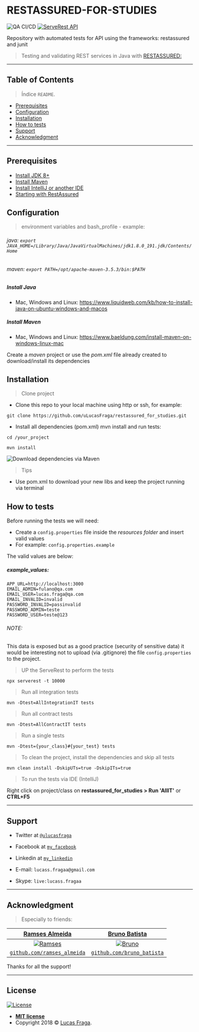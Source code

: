 # RESTASSURED-FOR-STUDIES

![QA CI/CD](https://github.com/uLucasFraga/restassured_for_studies/workflows/QA%20CI/CD/badge.svg)
[![ServeRest API](https://img.shields.io/badge/API-ServeRest-green)](https://github.com/PauloGoncalvesBH/ServeRest/)

Repository with automated tests for API using the frameworks: restassured and junit

> Testing and validating REST services in Java with [RESTASSURED:](https://github.com/rest-assured/rest-assured)

---

## Table of Contents

> Índice `README`.

- [Prerequisites](#prerequisites)
- [Configuration](#configuration)
- [Installation](#installation)
- [How to tests](#how-to-test)
- [Support](#support)
- [Acknowledgment](#acknowledgment)

---

## Prerequisites

- [Install JDK 8+](https://www.oracle.com/java/technologies/javase-downloads.html)
- [Install Maven](https://maven.apache.org/install.html)
- [Install IntelliJ or another IDE](https://www.jetbrains.com/idea/download/)
- [Starting with RestAssured](https://github.com/rest-assured/rest-assured/wiki/GettingStarted)

## Configuration

> environment variables and bash_profile - example:

###### java: `export JAVA_HOME=/Library/Java/JavaVirtualMachines/jdk1.8.0_191.jdk/Contents/Home`

###### maven: `export PATH=/opt/apache-maven-3.5.3/bin:$PATH`

##### Install Java
- Mac, Windows and Linux: https://www.liquidweb.com/kb/how-to-install-java-on-ubuntu-windows-and-macos

##### Install Maven
- Mac, Windows and Linux: https://www.baeldung.com/install-maven-on-windows-linux-mac

Create a _maven_ project or use the _pom.xml_ file already created to download/install its dependencies

## Installation

> Clone project

- Clone this repo to your local machine using http or ssh, for example:

`git clone https://github.com/uLucasFraga/restassured_for_studies.git`

- Install all dependencies (pom.xml) mvn install and run tests:

`cd /your_project`

`mvn install`

![Download dependencies via Maven](http://g.recordit.co/vCNaZgadVu.gif)

> Tips

- Use pom.xml to download your new libs and keep the project running via terminal

## How to tests

Before running the tests we will need:

- Create a `config.properties` file inside the *resources folder* and insert valid values
- For example: `config.properties.example`

The valid values are below:

##### example_values:
```
APP_URL=http://localhost:3000
EMAIL_ADMIN=fulano@qa.com
EMAIL_USER=lucas.fraga@qa.com
EMAIL_INVALID=invalid
PASSWORD_INVALID=passinvalid
PASSWORD_ADMIN=teste
PASSWORD_USER=teste@123
```
###### NOTE:
This data is exposed but as a good practice (security of sensitive data) it would be interesting not to upload (via .gitignore) the file `config.properties` to the project.

> UP the ServeRest to perform the tests

`npx serverest -t 10000`

> Run all integration tests

`mvn -Dtest=AllIntegrationIT tests `

> Run all contract tests

`mvn -Dtest=AllContractIT tests `

> Run a single tests

`mvn -Dtest={your_class}#{your_test} tests`

> To clean the project, install the dependencies and skip all tests

`mvn clean install -DskipUTs=true -DskipITs=true`

> To run the tests via IDE (IntelliJ)

Right click on project/class on **restassured_for_studies > Run 'AllIT'** or **CTRL+F5**

---

## Support

- Twitter at <a href="https://twitter.com/uLucasFraga" target="_blank">`@ulucasfraga`</a>
- Facebook at <a href="https://www.facebook.com/lucass.fragaa" target="_blank">`my_facebook`</a>
- Linkedin at <a href="https://www.linkedin.com/in/ulucasfraga" target="_blank">`my_linkedin`</a>

- E-mail: `lucass.fragaa@gmail.com`
- Skype: `live:lucass.fragaa`

---

## Acknowledgment

> Especially to friends:

| <a href="https://www.linkedin.com/in/rsaccoll/" target="_blank">**Ramses Almeida**</a> | <a href="https://www.linkedin.com/in/bruno-batista-87734464/" target="_blank">**Bruno Batista**</a> | 
| :---: |:---:|
| [![Ramses](https://avatars2.githubusercontent.com/u/1155439?s=120&v=2)](https://www.linkedin.com/in/rsaccoll/)    | [![Bruno](https://avatars3.githubusercontent.com/u/8673550?s=120&u=f5b8959ce612cc376134b68c6d7c14869666d427&v=2)](https://www.linkedin.com/in/bruno-batista-87734464/) |
| <a href="https://github.com/rsaccoll" target="_blank">`github.com/ramses_almeida`</a> | <a href="https://github.com/brunobatista25" target="_blank">`github.com/bruno_batista`</a> |

Thanks for all the support!

---

## License

[![License](http://img.shields.io/:license-mit-blue.svg?style=flat-square)](http://badges.mit-license.org)

- **[MIT license](http://opensource.org/licenses/mit-license.php)**
- Copyright 2018 © <a href="https://www.linkedin.com/in/ulucasfraga" target="_blank">Lucas Fraga</a>.

